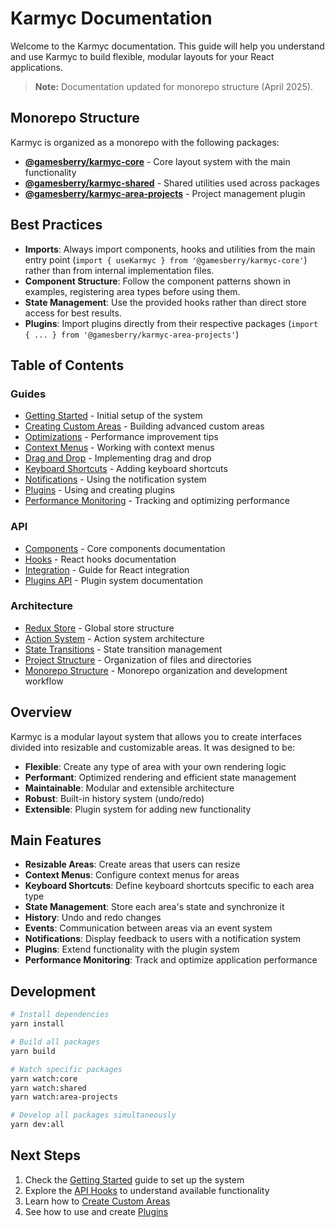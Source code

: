 # Karmyc Documentation

Welcome to the Karmyc documentation. This guide will help you understand and use Karmyc to build flexible, modular layouts for your React applications.

> **Note:** Documentation updated for monorepo structure (April 2025).

## Monorepo Structure

Karmyc is organized as a monorepo with the following packages:

- **[@gamesberry/karmyc-core](../packages/core)** - Core layout system with the main functionality
- **[@gamesberry/karmyc-shared](../packages/shared)** - Shared utilities used across packages
- **[@gamesberry/karmyc-area-projects](../packages/area-projects)** - Project management plugin

## Best Practices

- **Imports**: Always import components, hooks and utilities from the main entry point (`import { useKarmyc } from '@gamesberry/karmyc-core'`) rather than from internal implementation files.
- **Component Structure**: Follow the component patterns shown in examples, registering area types before using them.
- **State Management**: Use the provided hooks rather than direct store access for best results.
- **Plugins**: Import plugins directly from their respective packages (`import { ... } from '@gamesberry/karmyc-area-projects'`)

## Table of Contents

### Guides

- [Getting Started](./guides/getting-started.md) - Initial setup of the system
- [Creating Custom Areas](./guides/custom-areas.md) - Building advanced custom areas
- [Optimizations](./guides/optimizations.md) - Performance improvement tips
- [Context Menus](./guides/context-menus.md) - Working with context menus
- [Drag and Drop](./guides/drag-and-drop.md) - Implementing drag and drop
- [Keyboard Shortcuts](./guides/keyboard-shortcuts.md) - Adding keyboard shortcuts
- [Notifications](./guides/notifications.md) - Using the notification system
- [Plugins](./guides/plugins.md) - Using and creating plugins
- [Performance Monitoring](./guides/performance.md) - Tracking and optimizing performance

### API

- [Components](./api/components.md) - Core components documentation
- [Hooks](./api/hooks.md) - React hooks documentation
- [Integration](./api/integration.md) - Guide for React integration
- [Plugins API](./api/plugins.md) - Plugin system documentation

### Architecture

- [Redux Store](./architecture/store.md) - Global store structure
- [Action System](./architecture/actions.md) - Action system architecture
- [State Transitions](./architecture/state-transitions.md) - State transition management
- [Project Structure](./architecture/project-structure.md) - Organization of files and directories
- [Monorepo Structure](./architecture/monorepo.md) - Monorepo organization and development workflow

## Overview

Karmyc is a modular layout system that allows you to create interfaces divided into resizable and customizable areas. It was designed to be:

- **Flexible**: Create any type of area with your own rendering logic
- **Performant**: Optimized rendering and efficient state management
- **Maintainable**: Modular and extensible architecture
- **Robust**: Built-in history system (undo/redo)
- **Extensible**: Plugin system for adding new functionality

## Main Features

- **Resizable Areas**: Create areas that users can resize
- **Context Menus**: Configure context menus for areas
- **Keyboard Shortcuts**: Define keyboard shortcuts specific to each area type
- **State Management**: Store each area's state and synchronize it
- **History**: Undo and redo changes
- **Events**: Communication between areas via an event system
- **Notifications**: Display feedback to users with a notification system
- **Plugins**: Extend functionality with the plugin system
- **Performance Monitoring**: Track and optimize application performance

## Development

```bash
# Install dependencies
yarn install

# Build all packages
yarn build

# Watch specific packages
yarn watch:core
yarn watch:shared
yarn watch:area-projects

# Develop all packages simultaneously
yarn dev:all
```

## Next Steps

1. Check the [Getting Started](./guides/getting-started.md) guide to set up the system
2. Explore the [API Hooks](./api/hooks.md) to understand available functionality
3. Learn how to [Create Custom Areas](./guides/custom-areas.md)
4. See how to use and create [Plugins](./guides/plugins.md)
